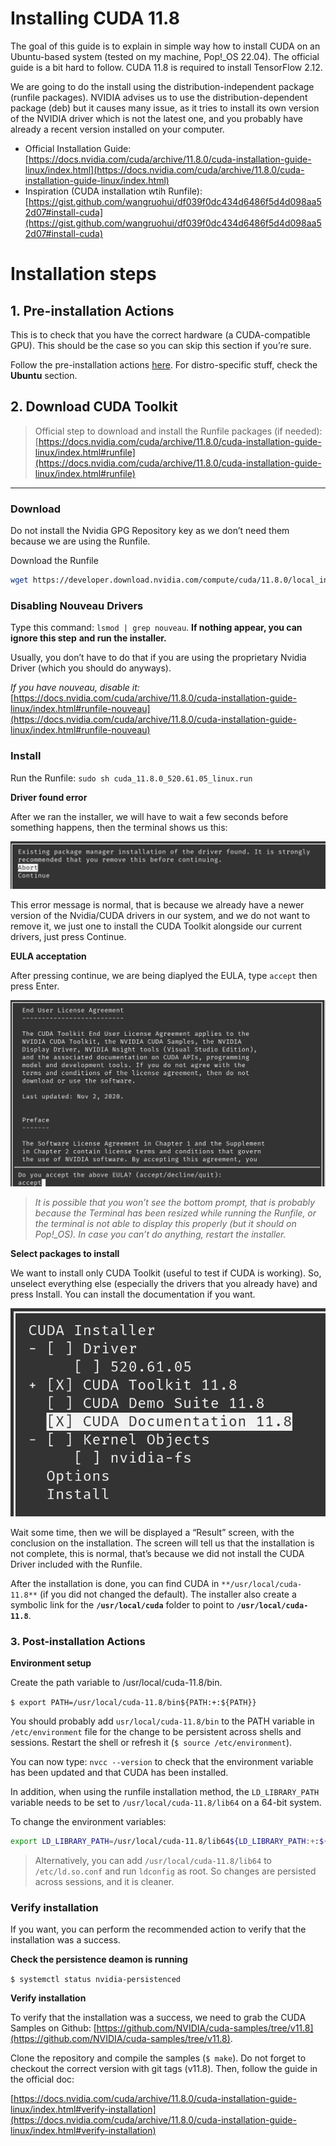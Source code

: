 # Installing CUDA 11.8

The goal of this guide is to explain in simple way how to install CUDA on an Ubuntu-based system (tested on my machine, Pop!_OS 22.04). The official guide is a bit hard to follow. CUDA 11.8 is required to install TensorFlow 2.12.

We are going to do the install using the distribution-independent package (runfile packages). NVIDIA advises us to use the distribution-dependent package (deb) but it causes many issue, as it tries to install its own version of the NVIDIA driver which is not the latest one, and you probably have already a recent version installed on your computer.

- Official Installation Guide: [https://docs.nvidia.com/cuda/archive/11.8.0/cuda-installation-guide-linux/index.html](https://docs.nvidia.com/cuda/archive/11.8.0/cuda-installation-guide-linux/index.html)
- Inspiration (CUDA installation wtih Runfile): [https://gist.github.com/wangruohui/df039f0dc434d6486f5d4d098aa52d07#install-cuda](https://gist.github.com/wangruohui/df039f0dc434d6486f5d4d098aa52d07#install-cuda)

# Installation steps

## 1. **Pre-installation Actions**

This is to check that you have the correct hardware (a CUDA-compatible GPU).  This should be the case so you can skip this section if you’re sure.

Follow the pre-installation actions [here](https://docs.nvidia.com/cuda/archive/11.8.0/cuda-installation-guide-linux/index.html#pre-installation-actions). For distro-specific stuff, check the **************Ubuntu************** section.

## 2. Download CUDA Toolkit

> Official step to download and install the Runfile packages (if needed): [https://docs.nvidia.com/cuda/archive/11.8.0/cuda-installation-guide-linux/index.html#runfile](https://docs.nvidia.com/cuda/archive/11.8.0/cuda-installation-guide-linux/index.html#runfile)
> 

---

### Download

Do not install the Nvidia GPG Repository key as we don’t need them because we are using the Runfile.

Download the Runfile 

```bash
wget https://developer.download.nvidia.com/compute/cuda/11.8.0/local_installers/cuda_11.8.0_520.61.05_linux.run
```

### Disabling Nouveau Drivers

Type this command: `lsmod | grep nouveau`. **If nothing appear, you can ignore this step** **and run the installer.** 

Usually, you don’t have to do that  if you are using the proprietary Nvidia Driver (which you should do anyways).

*If you have nouveau, disable it:* [https://docs.nvidia.com/cuda/archive/11.8.0/cuda-installation-guide-linux/index.html#runfile-nouveau](https://docs.nvidia.com/cuda/archive/11.8.0/cuda-installation-guide-linux/index.html#runfile-nouveau)

### Install

Run the Runfile: `sudo sh cuda_11.8.0_520.61.05_linux.run`

**Driver found error**

After we ran the installer, we will have to wait a few seconds before something happens, then the terminal shows us this:

![Untitled](images/existing_packages_warning.png)

This error message is normal, that is because we already have a newer version of the Nvidia/CUDA drivers in our system, and we do not want to remove it, we just one to install the CUDA Toolkit alongside our current drivers, just press Continue.

**EULA acceptation**

After pressing continue, we are being diaplyed the EULA, type `accept` then press Enter.

![Untitled](images/EULA_agreement.png)

> *It is possible that you won’t see the bottom prompt, that is probably because the Terminal has been resized while running the Runfile, or the terminal is not able to display this properly (but it should on Pop!_OS). In case you can’t do anything, restart the installer.*
> 

********************************************Select packages to install********************************************

We want to install only CUDA Toolkit (useful to test if CUDA is working). So, unselect everything else (especially the drivers that you already have) and press Install. You can install the documentation if you want.

![Untitled](images/CUDA_11.8_dialog.png)

Wait some time, then we will be displayed a “Result” screen, with the conclusion on the installation. The screen will tell us that the installation is not complete, this is normal, that’s because we did not install the CUDA Driver included with the Runfile.

After the installation is done, you can find CUDA in `**/usr/local/cuda-11.8**` (if you did not changed the default). The installer also create a symbolic link for the **`/usr/local/cuda`** folder to point to **`/usr/local/cuda-11.8`**.

### 3. Post-installation Actions

**********************************Environment setup**********************************

Create the path variable to /usr/local/cuda-11.8/bin.

 `$ export PATH=/usr/local/cuda-11.8/bin${PATH:+:${PATH}}`

You should probably add `usr/local/cuda-11.8/bin` to the PATH variable in `/etc/environment` file for the change to be persistent across shells and sessions. Restart the shell or refresh it (`$ source /etc/environment`).

You can now type: `nvcc --version` to check that the environment variable has been updated and that CUDA has been installed.

In addition, when using the runfile installation method, the `LD_LIBRARY_PATH` variable needs to be set to `/usr/local/cuda-11.8/lib64` on a 64-bit system.

To change the environment variables:

```bash
export LD_LIBRARY_PATH=/usr/local/cuda-11.8/lib64${LD_LIBRARY_PATH:+:${LD_LIBRARY_PATH}}
```

> Alternatively, you can add `/usr/local/cuda-11.8/lib64` to `/etc/ld.so.conf` and run `ldconfig` as root. So changes are persisted across sessions, and it is cleaner.
> 

### Verify installation

If you want, you can perform the recommended action to verify that the installation was a success.

******************************************************************************Check the persistence deamon is running******************************************************************************

`$ systemctl status nvidia-persistenced`

**************************************Verify installation**************************************

To verify that the installation was a success, we need to grab the CUDA Samples on Github: [https://github.com/NVIDIA/cuda-samples/tree/v11.8](https://github.com/NVIDIA/cuda-samples/tree/v11.8).

Clone the repository and compile the samples (`$ make`). Do not forget to checkout the correct version with git tags (v11.8). Then, follow the guide in the official doc:

[https://docs.nvidia.com/cuda/archive/11.8.0/cuda-installation-guide-linux/index.html#verify-installation](https://docs.nvidia.com/cuda/archive/11.8.0/cuda-installation-guide-linux/index.html#verify-installation)